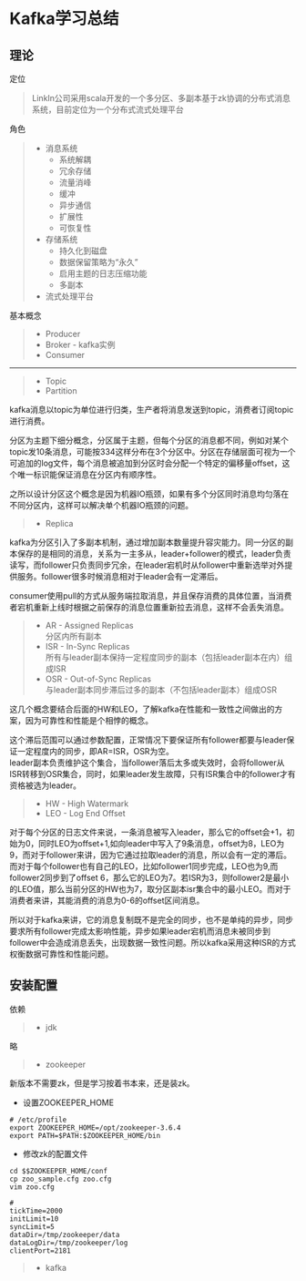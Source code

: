 # Kafka学习总结

## 理论

定位
> LinkIn公司采用scala开发的一个多分区、多副本基于zk协调的分布式消息系统，目前定位为一个分布式流式处理平台  

角色
> * 消息系统  
>   * 系统解耦
>   * 冗余存储
>   * 流量消峰
>   * 缓冲
>   * 异步通信
>   * 扩展性
>   * 可恢复性
> * 存储系统
>   * 持久化到磁盘
>   * 数据保留策略为“永久”
>   * 启用主题的日志压缩功能
>   * 多副本
> * 流式处理平台

基本概念
> * Producer
> * Broker - kafka实例
> * Consumer  

---

> * Topic
> * Partition  

kafka消息以topic为单位进行归类，生产者将消息发送到topic，消费者订阅topic进行消费。  

分区为主题下细分概念，分区属于主题，但每个分区的消息都不同，例如对某个topic发10条消息，可能按334这样分布在3个分区中。分区在存储层面可视为一个可追加的log文件，每个消息被追加到分区时会分配一个特定的偏移量offset，这个唯一标识能保证消息在分区内有顺序性。  

之所以设计分区这个概念是因为机器IO瓶颈，如果有多个分区同时消息均匀落在不同分区内，这样可以解决单个机器IO瓶颈的问题。

> * Replica
  
kafka为分区引入了多副本机制，通过增加副本数量提升容灾能力。同一分区的副本保存的是相同的消息，关系为一主多从，leader+follower的模式，leader负责读写，而follower只负责同步冗余，在leader宕机时从follower中重新选举对外提供服务。follower很多时候消息相对于leader会有一定滞后。

consumer使用pull的方式从服务端拉取消息，并且保存消费的具体位置，当消费者宕机重新上线时根据之前保存的消息位置重新拉去消息，这样不会丢失消息。

> * AR - Assigned Replicas  
>   分区内所有副本
> * ISR - In-Sync Replicas  
>   所有与leader副本保持一定程度同步的副本（包括leader副本在内）组成ISR
> * OSR - Out-of-Sync Replicas  
> 与leader副本同步滞后过多的副本（不包括leader副本）组成OSR

这几个概念要结合后面的HW和LEO，了解kafka在性能和一致性之间做出的方案，因为可靠性和性能是个相悖的概念。

这个滞后范围可以通过参数配置，正常情况下要保证所有follower都要与leader保证一定程度内的同步，即AR=ISR，OSR为空。  
leader副本负责维护这个集合，当follower落后太多或失效时，会将follower从ISR转移到OSR集合，同时，如果leader发生故障，只有ISR集合中的follower才有资格被选为leader。

> * HW - High Watermark
> * LEO - Log End Offset  

对于每个分区的日志文件来说，一条消息被写入leader，那么它的offset会+1，初始为0，同时LEO为offset+1,如向leader中写入了9条消息，offset为8，LEO为9，而对于follower来讲，因为它通过拉取leader的消息，所以会有一定的滞后。而对于每个follower也有自己的LEO，比如follower1同步完成，LEO也为9,而follower2同步到了offset 6，那么它的LEO为7。若ISR为3，则follower2是最小的LEO值，那么当前分区的HW也为7，取分区副本isr集合中的最小LEO。而对于消费者来讲，其能消费的消息为0-6的offset区间消息。  

所以对于kafka来讲，它的消息复制既不是完全的同步，也不是单纯的异步，同步要求所有follower完成太影响性能，异步如果leader宕机而消息未被同步到follower中会造成消息丢失，出现数据一致性问题。所以kafka采用这种ISR的方式权衡数据可靠性和性能问题。



## 安装配置

依赖

> * jdk  

略
> * zookeeper  

新版本不需要zk，但是学习按着书本来，还是装zk。

* 设置ZOOKEEPER_HOME  
```SHELL
# /etc/profile
export ZOOKEEPER_HOME=/opt/zookeeper-3.6.4
export PATH=$PATH:$ZOOKEEPER_HOME/bin
```
* 修改zk的配置文件  

```SHELL
cd $$ZOOKEEPER_HOME/conf
cp zoo_sample.cfg zoo.cfg
vim zoo.cfg
```
```SHELL
# 
tickTime=2000
initLimit=10
syncLimit=5
dataDir=/tmp/zookeeper/data
dataLogDir=/tmp/zookeeper/log
clientPort=2181
```

> * kafka